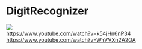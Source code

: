 # DigitRecognizer
<img src="https://encrypted-tbn0.gstatic.com/images?q=tbn:ANd9GcRUFJPMgc_SO2BV7zUq-vPm5xCtVAf0nfkonQ&usqp=CAU"> <br>
https://www.youtube.com/watch?v=k54jHn6nP34 <br>
https://www.youtube.com/watch?v=WnVVXn2A2QA
